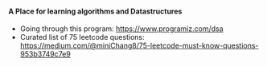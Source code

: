 #### A Place for learning algorithms and Datastructures
- Going through this program: https://www.programiz.com/dsa
- Curated list of 75 leetcode questions: https://medium.com/@miniChang8/75-leetcode-must-know-questions-953b3749c7e9